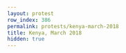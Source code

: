 ```yaml
---
layout: protest
row_index: 386
permalink: protests/kenya-march-2018
title: Kenya, March 2018
hidden: true
---
```

